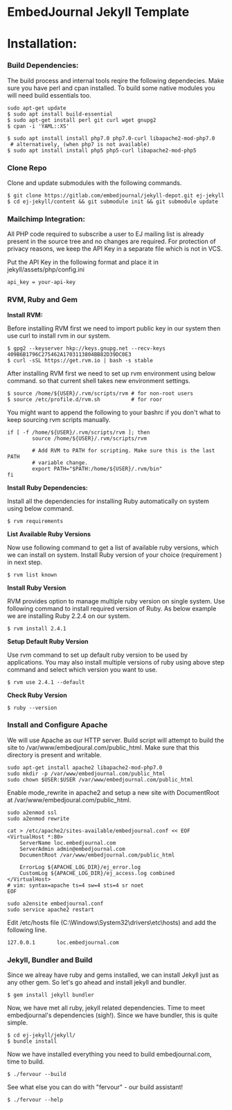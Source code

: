 EmbedJournal Jekyll Template
============================

# Installation:

### Build Dependencies:

The build process and internal tools reqire the following dependecies. Make sure
you have perl and cpan installed. To build some native modules you will need
build essentials too.

``` shell
sudo apt-get update
$ sudo apt install build-essential
$ sudo apt-get install perl git curl wget gnupg2
$ cpan -i 'YAML::XS'

$ sudo apt install install php7.0 php7.0-curl libapache2-mod-php7.0
 # alternatively, (when php7 is not available)
$ sudo apt install install php5 php5-curl libapache2-mod-php5
```

### Clone Repo

Clone and update submodules with the following commands.

``` shell
$ git clone https://gitlab.com/embedjournal/jekyll-depot.git ej-jekyll
$ cd ej-jekyll/content && git submodule init && git submodule update
```

### Mailchimp Integration:

All PHP code required to subscribe a user to EJ mailing list is already present in
the source tree and no changes are required. For protection of privacy reasons, we
keep the API Key in a separate file which is not in VCS.

Put the API Key in the following format and place it in jekyll/assets/php/config.ini

``` text
api_key = your-api-key
```

### RVM, Ruby and Gem

**Install RVM:**

Before installing RVM first we need to import public key in our system then use
curl to install rvm in our system.

``` shell
$ gpg2 --keyserver hkp://keys.gnupg.net --recv-keys 409B6B1796C275462A1703113804BB82D39DC0E3
$ curl -sSL https://get.rvm.io | bash -s stable
```

After installing RVM first we need to set up rvm environment using below
command. so that current shell takes new environment settings.

``` shell
$ source /home/${USER}/.rvm/scripts/rvm # for non-root users
$ source /etc/profile.d/rvm.sh          # for roor
```

You might want to append the following to your bashrc if you don't what to keep
sourcing rvm scripts manually.

``` shell
if [ -f /home/${USER}/.rvm/scripts/rvm ]; then
        source /home/${USER}/.rvm/scripts/rvm

        # Add RVM to PATH for scripting. Make sure this is the last PATH
        # variable change.
        export PATH="$PATH:/home/${USER}/.rvm/bin"
fi
```

**Install Ruby Dependencies:**

Install all the dependencies for installing Ruby automatically on system using
below command.

``` shell
$ rvm requirements
```

**List Available Ruby Versions**

Now use following command to get a list of available ruby versions, which we
can install on system. Install Ruby version of your choice (requirement ) in
next step.

``` shell
$ rvm list known
```

**Install Ruby Version**

RVM provides option to manage multiple ruby version on single system. Use
following command to install required version of Ruby. As below example we are
installing Ruby 2.2.4 on our system.

``` shell
$ rvm install 2.4.1
```

**Setup Default Ruby Version**

Use rvm command to set up default ruby version to be used by applications. You
may also install multiple versions of ruby using above step command and select
which version you want to use.

``` shell
$ rvm use 2.4.1 --default
```

**Check Ruby Version**

``` shell
$ ruby --version
```
### Install and Configure Apache

We will use Apache as our HTTP server. Build script will attempt to build the
site to /var/www/embedjoural.com/public_html. Make sure that this directory is
present and writable.

``` shell
sudo apt-get install apache2 libapache2-mod-php7.0
sudo mkdir -p /var/www/embedjournal.com/public_html
sudo chown $USER:$USER /var/www/embedjournal.com/public_html
```
Enable mode_rewrite in apache2 and setup a new site with DocumentRoot at
/var/www/embedjoural.com/public_html.

``` shell
sudo a2enmod ssl
sudo a2enmod rewrite

cat > /etc/apache2/sites-available/embedjournal.conf << EOF
<VirtualHost *:80>
	ServerName loc.embedjournal.com
	ServerAdmin admin@embedjournal.com
	DocumentRoot /var/www/embedjournal.com/public_html

	ErrorLog ${APACHE_LOG_DIR}/ej_error.log
	CustomLog ${APACHE_LOG_DIR}/ej_access.log combined
</VirtualHost>
# vim: syntax=apache ts=4 sw=4 sts=4 sr noet
EOF

sudo a2ensite embedjournal.conf
sudo service apache2 restart
```

Edit /etc/hosts file (C:\Windows\System32\drivers\etc\hosts) and add the following
line.

``` text
127.0.0.1       loc.embedjournal.com
```

### Jekyll, Bundler and Build

Since we alreay have ruby and gems installed, we can install Jekyll just as any other
gem. So let's go ahead and install jekyll and bundler.

``` shell
$ gem install jekyll bundler
```

Now, we have met all ruby, jekyll related dependencies. Time to meet embedjournal's
dependencies (sigh!). Since we have bundler, this is quite simple.

``` shell
$ cd ej-jekyll/jekyll/
$ bundle install
```

Now we have installed everything you need to build embedjournal.com, time to build.

``` shell
$ ./fervour --build
```
See what else you can do with "fervour" - our build assistant!

``` shell
$ ./fervour --help
```
